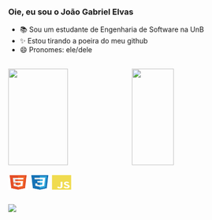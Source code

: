 ### Oie, eu sou o João Gabriel Elvas

- 📚 Sou um estudante de Engenharia de Software na UnB
- ✨ Estou tirando a poeira do meu github
- 😄 Pronomes: ele/dele
##

<div>
  <img width="49%" height="195px" src="https://github-readme-stats.vercel.app/api?username=JoaoGElvas&show_icons=true&theme=dark"/>
  <img width="41%" height="195px" src="https://github-readme-stats.vercel.app/api/top-langs/?username=JoaoGElvas&layout=compact&theme=dark"/>
</div>

<div style="display: inline_block"><br>
  <img align="center" alt="Elvas-HTML" height="30" width="40" src="https://raw.githubusercontent.com/devicons/devicon/master/icons/html5/html5-original.svg">
  <img align="center" alt="Elvas-CSS" height="30" width="40" src="https://raw.githubusercontent.com/devicons/devicon/master/icons/css3/css3-original.svg">
  <img align="center" alt="Elvas-Js" height="30" width="40" src="https://raw.githubusercontent.com/devicons/devicon/master/icons/javascript/javascript-plain.svg">
</div>

##
<div> 
  <a href="https://www.linkedin.com/in/jo%C3%A3o-elvas-206906232" target="_blank"><img src="https://img.shields.io/badge/-LinkedIn-%230077B5?style=for-the-badge&logo=linkedin&logoColor=white" target="_blank"></a> 
</div>

